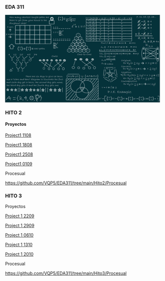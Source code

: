 

### EDA 311  
<div align="center">
<img src="https://github.com/VQP5/EDA311/blob/main/Recursos/1_Ut55XNszCQPxCG9qaEQfAw.png" align="center" height="" width="600" />
</div>  
  

### <div align="center"></div>  
  



### HITO 2  
#### Proyectos 
[Project1 1108](https://github.com/VQP5/EDA311/blob/main/Hito2/Proyectos/project1%201108.zip)

[Project1 1808](https://github.com/VQP5/EDA311/blob/main/Hito2/Proyectos/Project1%201808.zip)

[Project1 2508](https://github.com/VQP5/EDA311/blob/main/Hito2/Proyectos/Project1%202508.zip)

[Project1 0109](https://github.com/VQP5/EDA311/blob/main/Hito2/Proyectos/Project1%200109.zip)

Procesual

https://github.com/VQP5/EDA311/tree/main/Hito2/Procesual  
  



### HITO 3  
Proyectos

[Project 1 2209](https://github.com/VQP5/EDA311/blob/main/Hito3/Proyectos/Project%201%202209.zip)

[Project 1 2909](https://github.com/VQP5/EDA311/blob/main/Hito3/Proyectos/Project%201%202909.zip)

[Project 1 0610](https://github.com/VQP5/EDA311/blob/main/Hito3/Proyectos/Project%201%200610.zip)

[Project 1 1310](https://github.com/VQP5/EDA311/blob/main/Hito3/Proyectos/Project%201%201310.zip)

[Project 1 2010](https://github.com/VQP5/EDA311/blob/main/Hito3/Proyectos/Project%201%202010.zip)

Procesual

https://github.com/VQP5/EDA311/tree/main/Hito3/Procesual  

<br />
